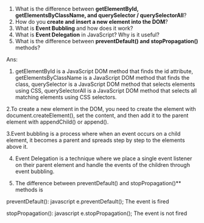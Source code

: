 

1. What is the difference between **getElementById, getElementsByClassName, and querySelector / querySelectorAll**?
2. How do you **create and insert a new element into the DOM**?
3. What is **Event Bubbling** and how does it work?
4. What is **Event Delegation** in JavaScript? Why is it useful?
5. What is the difference between **preventDefault() and stopPropagation()** methods?


Ans:

1. getElementById is a JavaScript DOM method that finds the id attribute, getElementsByClassName is a JavaScript DOM method that finds the class, querySelector is a JavaScript DOM method that selects elements using CSS, querySelectorAll is a JavaScript DOM method that selects all matching elements using CSS selectors.

2.To create a new element in the DOM, you need to create the element with document.createElement(), set the content, and then add it to the parent element with appendChild() or append().

3.Event bubbling is a process where when an event occurs on a child element, it becomes a parent and spreads step by step to the elements above it.

4. Event Delegation is a technique where we place a single event listener on their parent element and handle the events of the children through event bubbling.

5. The difference between preventDefault() and stopPropagation()** methods is

preventDefault(): 
javascript e.preventDefault();
The event is fired

stopPropagation(): 
javascript e.stopPropagation();
The event is not fired